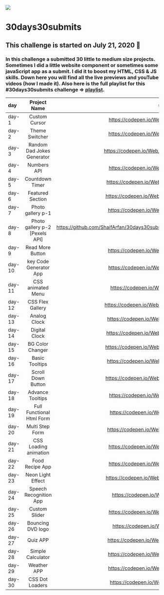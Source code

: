 <img src="./banner.png">

# 30days30submits

 ## This challenge is started on July 21, 2020 📅
 ### In this challenge a submitted 30 little to medium size projects. Sometimes I did a little website component or sometimes some javaScript app as a submit. I did it to boost my HTML, CSS & JS skills. Down here you will find all the live previews and youTube videos (how I made it). Also here is the full playlist for this #30days30submits challenge => [playlist](https://www.youtube.com/playlist?list=PLRv_Gd5w9e7m7wokXmB9fGtGYw100UKc0).

| day   | Project Name    | source Code/preview |                       YouTube Video       |
| :---  | :-------------: | ------------------: |  ---------------------------------------: |
| day-1 | Custom Cursor   | https://codepen.io/Web_Cifar/pen/OJMrzaB | 
| day-2 | Theme Switcher  | https://codepen.io/Web_Cifar/pen/OJMrdbq | 
| day-3 | Random Dad Jokes Generator | https://codepen.io/Web_Cifar/pen/XWXOZWX | 
| day-4 | Numbers API     | https://codepen.io/Web_Cifar/pen/PoZLpoG |
| day-5 | Countdown Timer | https://codepen.io/Web_Cifar/pen/OJMGPbb | 
| day-6 | Featured Section| https://codepen.io/Web_Cifar/pen/WNrWxYG |
| day-7 | Photo gallery p-1| https://codepen.io/Web_Cifar/pen/wvMbwdj |
| day-8 | Photo gallery p-2 [Pexels API]| https://github.com/ShaifArfan/30days30submits/tree/master/day-8 |
| day-9 | Read More Button| https://codepen.io/Web_Cifar/pen/OJMeVxx | 
| day-10 | key Code Generator App | https://codepen.io/Web_Cifar/pen/eYJwvKV |
| day-11 | CSS animated Menu | https://codepen.io/Web_Cifar/pen/eYJqdxy |
| day-12 | CSS Flex Gallery | https://codepen.io/Web_Cifar/pen/wvMVmZN |
| day-13 | Analog Clock | https://codepen.io/Web_Cifar/pen/LYNYmpb |
| day-14 | Digital Clock | https://codepen.io/Web_Cifar/pen/MWyYaBP |
| day-15 | BG Color Changer | https://codepen.io/Web_Cifar/pen/dyMPmwY |
| day-16 | Basic Tooltips | https://codepen.io/Web_Cifar/pen/PoNqwNJ |
| day-17 | Scroll Down Button | https://codepen.io/Web_Cifar/pen/WNwvOaE |
| day-18 | Advance Tooltips | https://codepen.io/Web_Cifar/pen/yLOYoPR |
| day-19 | Full Functional Html Form | https://codepen.io/Web_Cifar/pen/gOrrPpO |
| day-20 | Multi Step Form | https://codepen.io/Web_Cifar/pen/PoNNEYY |
| day-21 | CSS Loading animation | https://codepen.io/Web_Cifar/pen/jOqqRPM |
| day-22 | Food Recipe App | https://codepen.io/Web_Cifar/pen/oNxLYRY | 
| day-23 | Neon Light Effect | https://codepen.io/Web_Cifar/pen/MWyJENV |
| day-24 | Speech Recognition App | https://codepen.io/Web_Cifar/pen/jOqBEjE |
| day-25 | Custom Slider | https://codepen.io/Web_Cifar/pen/bGpRwEr |
| day-26 | Bouncing DVD logo | https://codepen.io/Web_Cifar/pen/JjXrLRJ |
| day-27 | Quiz APP | https://codepen.io/Web_Cifar/pen/dyMZxNg |
| day-28 | Simple Calculator | https://codepen.io/Web_Cifar/pen/XWdVgXr |
| day-29 | Weather APP | https://codepen.io/Web_Cifar/pen/gOrvMpR |
| day-30 | CSS Dot Loaders | https://codepen.io/Web_Cifar/pen/rNevXPx |
